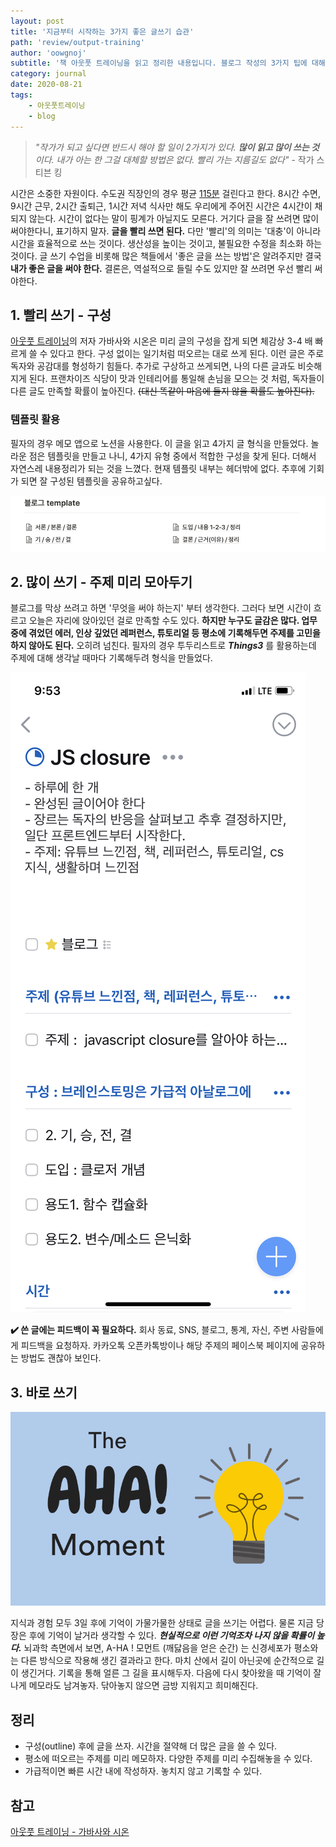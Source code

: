 ```yaml
---
layout: post
title: '지금부터 시작하는 3가지 좋은 글쓰기 습관'
path: 'review/output-training'
author: 'oowgnoj'
subtitle: '책 아웃풋 트레이닝을 읽고 정리한 내용입니다. 블로그 작성의 3가지 팁에 대해서 이야기합니다.'
category: journal
date: 2020-08-21
tags:
    - 아웃풋트레이닝
    - blog
---
```



> _"작가가 되고 싶다면 반드시 해야 할 일이 2가지가 있다. **많이 읽고 많이 쓰는 것**이다. 내가 아는 한 그걸 대체할 방법은 없다. 빨리 가는 지름길도 없다"_ - 작가 스티븐 킹

시간은 소중한 자원이다. 수도권 직장인의 경우 평균 [115분](https://news.joins.com/article/23404009#:~:text=%EC%A7%80%EC%97%AD%EB%B3%84%EB%A1%9C%EB%8A%94%20%EA%B2%BD%EA%B8%B0%20%EC%A7%80%EC%97%AD%20%EC%A7%81%EC%9E%A5%EC%9D%B8,%EC%82%AC%EC%9A%A9%ED%95%98%EA%B3%A0%20%EC%9E%88%EB%8A%94%20%EC%85%88%EC%9D%B4%EB%8B%A4.) 걸린다고 한다. 8시간 수면, 9시간 근무, 2시간 출퇴근, 1시간 저녁 식사만 해도 우리에게 주어진 시간은 4시간이 채 되지 않는다. 
시간이 없다는 말이 핑계가 아닐지도 모른다. 거기다 글을 잘 쓰려면 많이 써야한다니, 표기하지 말자. **글을 빨리 쓰면 된다.** 
다만 '빨리'의 의미는 '대충'이 아니라 시간을 효율적으로 쓰는 것이다. 생산성을 높이는 것이고, 불필요한 수정을 최소화 하는 것이다. 
글 쓰기 수업을 비롯해 많은 책들에서 '좋은 글을 쓰는 방법'은 알려주지만 결국 **내가 좋은 글을 써야 한다.**
결론은, 역설적으로 들릴 수도 있지만 잘 쓰려면 우선 빨리 써야한다.


## 1. 빨리 쓰기 - 구성

[아웃풋 트레이닝](http://www.yes24.com/Product/Goods/69406695)의 저자 가바사와 시온은 미리 글의 구성을 잡게 되면 체감상 3-4 배 빠르게 쓸 수 있다고 한다. 구성 없이는 일기처럼 떠오르는 대로 쓰게 된다. 이런 글은 주로 독자와 공감대를 형성하기 힘들다. 추가로 구상하고 쓰게되면, 나의 다른 글과도 비슷해지게 된다. 프랜차이즈 식당이 맛과 인테리어를 통일해 손님을 모으는 것 처럼, 독자들이 다른 글도 만족할 확률이 높아진다. ~~(대신 똑같이 마음에 들지 않을 확률도 높아진다).~~

### 템플릿 활용

필자의 경우 메모 앱으로 노션을 사용한다. 이 글을 읽고 4가지 글 형식을 만들었다. 놀라운 점은 템플릿을 만들고 나니, 4가지 유형 중에서 적합한 구성을 찾게 된다. 더해서 자연스레 내용정리가 되는 것을 느꼈다. 현재 템플릿 내부는 헤더밖에 없다. 추후에 기회가 되면 잘 구성된 템플릿을 공유하고싶다.

![템플릿 활용](./../images/in-post/output-traning.png)

## 2. 많이 쓰기 - 주제 미리 모아두기

블로그를 막상 쓰려고 하면 '무엇을 써야 하는지' 부터 생각한다. 그러다 보면 시간이 흐르고 오늘은 자리에 앉아있던 걸로 만족할 수도 있다. **하지만 누구도 글감은 많다. 업무 중에 겪었던 에러, 인상 깊었던 레퍼런스, 튜토리얼 등 평소에 기록해두면 주제를 고민을 하지 않아도 된다.** 오히려 넘친다. 필자의 경우 투두리스트로 **_Things3_** 를 활용하는데 주제에 대해 생각날 때마다 기록해두려 형식을 만들었다.

![투두리스트에 기록](./../images/in-post/output-training2.png)

**✔️ 쓴 글에는 피드백이 꼭 필요하다.** 회사 동료, SNS, 블로그, 통계, 자신, 주변 사람들에게 피드백을 요청하자. 카카오톡 오픈카톡방이나 해당 주제의 페이스북 페이지에 공유하는 방법도 괜찮아 보인다.

## 3. 바로 쓰기

![displayr.com](./../images/in-post/output-training4.png)

지식과 경험 모두 3일 후에 기억이 가물가물한 상태로 글을 쓰기는 어렵다. 물론 지금 당장은 후에 기억이 날거라 생각할 수 있다. ***현실적으로 이런 기억조차 나지 않을 확률이 높다.***
뇌과학 측면에서 보면, A-HA ! 모먼트 (깨닳음을 얻은 순간) 는 신경세포가 평소와는 다른 방식으로 작용해 생긴 결과라고 한다. 마치 산에서 길이 아닌곳에 순간적으로 길이 생긴거다. 기록을 통해 얼른 그 길을 표시해두자. 다음에 다시 찾아왔을 때 기억이 잘 나게 메모라도 남겨놓자. 닦아놓지 않으면 금방 지워지고 희미해진다. 

## 정리

-   구성(outline) 후에 글을 쓰자. 시간을 절약해 더 많은 글을 쓸 수 있다.
-   평소에 떠오르는 주제를 미리 메모하자. 다양한 주제를 미리 수집해놓을 수 있다.
-   가급적이면 빠른 시간 내에 작성하자. 놓치지 않고 기록할 수 있다.

## 참고
[아웃풋 트레이닝 - 가바사와 시온](http://www.yes24.com/Product/Goods/69406695)

